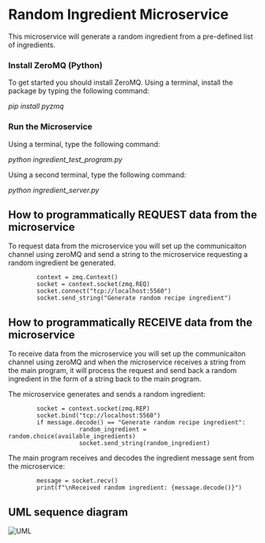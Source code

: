 # Random Ingredient Microservice

This microservice will generate a random ingredient from a pre-defined list of ingredients.

### Install ZeroMQ (Python)
To get started you should install ZeroMQ. Using a terminal, install the package by typing the following command:

_pip install pyzmq_

### Run the Microservice
Using a terminal, type the following command:

_python ingredient_test_program.py_

Using a second terminal, type the following command:

_python ingredient_server.py_


## How to programmatically REQUEST data from the microservice
To request data from the microservice you will set up the communicaiton channel using zeroMQ and send a string to the microservice requesting a random ingredient be generated. 

            context = zmq.Context()
            socket = context.socket(zmq.REQ)
            socket.connect("tcp://localhost:5560")
            socket.send_string("Generate random recipe ingredient")

## How to programmatically RECEIVE data from the microservice
To receive data from the microservice you will set up the communicaiton channel using zeroMQ and when the microservice receives a string from the main program, it will process the request and send back a random ingredient in the form of a string back to the main program.

The microservice generates and sends a random ingredient:

            socket = context.socket(zmq.REP)
            socket.bind("tcp://localhost:5560")
            if message.decode() == "Generate random recipe ingredient":
                        random_ingredient = random.choice(available_ingredients)
                        socket.send_string(random_ingredient)

The main program receives and decodes the ingredient message sent from the microservice:

            message = socket.recv()
            print(f"\nReceived random ingredient: {message.decode()}")


## UML sequence diagram

![UML](https://github.com/user-attachments/assets/cbfb6f3d-9fb3-482e-9fae-4ccbbc239ad7)
